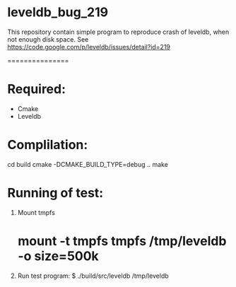 leveldb_bug_219
===============

This repository contain simple program to reproduce crash of leveldb, when not enough disk space.
See https://code.google.com/p/leveldb/issues/detail?id=219

===============
# Required:
* Cmake
* Leveldb

# Complilation:
cd build 
cmake -DCMAKE_BUILD_TYPE=debug .. 
make 

# Running of test:
1. Mount tmpfs
   # mount -t tmpfs tmpfs /tmp/leveldb -o size=500k
2. Run test program:
   $ ./build/src/leveldb /tmp/leveldb
